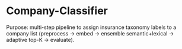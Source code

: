 # Company-Classifier
Purpose: multi-step pipeline to assign insurance taxonomy labels to a company list (preprocess → embed → ensemble semantic+lexical → adaptive top-K → evaluate).
